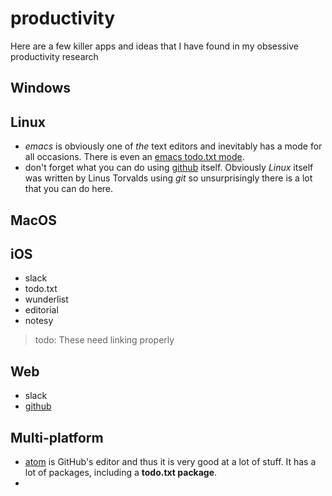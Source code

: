 # productivity
Here are a few killer apps and ideas that I have found in my obsessive productivity research
## Windows

## Linux
- _emacs_ is obviously one of _the_ text editors and inevitably has a mode for all occasions. There is even an [emacs todo.txt mode].
- don't forget what you can do using [github] itself. Obviously _Linux_ itself was written by Linus Torvalds using _git_ so unsurprisingly there is a lot that you can do here.

## MacOS

## iOS
- slack
- todo.txt
- wunderlist
- editorial
- notesy

> todo: These need linking properly

## Web
- slack
- [github]
 

## Multi-platform
- [atom] is GitHub's editor and thus it is very good at a lot of stuff. It has a lot of packages, including a **todo.txt package**.
- 

[emacs todo.txt mode]: https://github.com/rpdillon/todotxt.el
[github]: https://github.com/
[atom]: https://atom.io/
